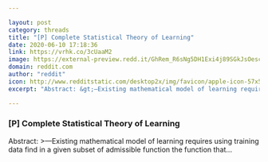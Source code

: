 ```yaml
---

layout: post
category: threads
title: "[P] Complete Statistical Theory of Learning"
date: 2020-06-10 17:18:36
link: https://vrhk.co/3cUaaM2
image: https://external-preview.redd.it/GhRem_R6sNg5DH1Exi4j89SGkJsOescCUOiScB4MGG8.jpg?width=110&height=57.5916230366&auto=webp&crop=110:57.5916230366,smart&s=03fa48f7a113e3bf212a3fbee498f8f9e9b0c3b6
domain: reddit.com
author: "reddit"
icon: http://www.redditstatic.com/desktop2x/img/favicon/apple-icon-57x57.png
excerpt: "Abstract: &gt;—Existing mathematical model of learning requires using training data find in a given subset of admissible function the function that..."

---
```


### [P] Complete Statistical Theory of Learning

Abstract: &gt;—Existing mathematical model of learning requires using training data find in a given subset of admissible function the function that...